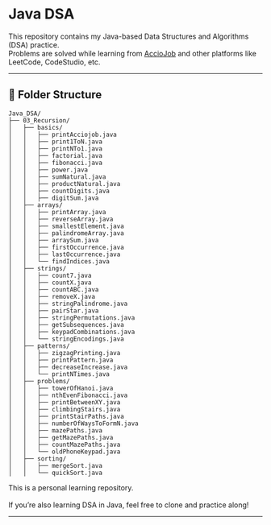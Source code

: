 # Java DSA

This repository contains my Java-based Data Structures and Algorithms (DSA) practice.  
Problems are solved while learning from [AccioJob](https://www.acciojob.com) and other platforms like LeetCode, CodeStudio, etc.

---

## 📁 Folder Structure

```
Java_DSA/
├── 03_Recursion/
│   ├── basics/
│   │   ├── printAcciojob.java
│   │   ├── print1ToN.java
│   │   ├── printNTo1.java
│   │   ├── factorial.java
│   │   ├── fibonacci.java
│   │   ├── power.java
│   │   ├── sumNatural.java
│   │   ├── productNatural.java
│   │   ├── countDigits.java
│   │   ├── digitSum.java
│   ├── arrays/
│   │   ├── printArray.java
│   │   ├── reverseArray.java
│   │   ├── smallestElement.java
│   │   ├── palindromeArray.java
│   │   ├── arraySum.java
│   │   ├── firstOccurrence.java
│   │   ├── lastOccurrence.java
│   │   └── findIndices.java
│   ├── strings/
│   │   ├── count7.java
│   │   ├── countX.java
│   │   ├── countABC.java
│   │   ├── removeX.java
│   │   ├── stringPalindrome.java
│   │   ├── pairStar.java
│   │   ├── stringPermutations.java
│   │   ├── getSubsequences.java
│   │   ├── keypadCombinations.java
│   │   └── stringEncodings.java
│   ├── patterns/
│   │   ├── zigzagPrinting.java
│   │   ├── printPattern.java
│   │   ├── decreaseIncrease.java
│   │   └── printNTimes.java
│   ├── problems/
│   │   ├── towerOfHanoi.java
│   │   ├── nthEvenFibonacci.java
│   │   ├── printBetweenXY.java
│   │   ├── climbingStairs.java
│   │   ├── printStairPaths.java
│   │   ├── numberOfWaysToFormN.java
│   │   ├── mazePaths.java
│   │   ├── getMazePaths.java
│   │   ├── countMazePaths.java
│   │   └── oldPhoneKeypad.java
│   ├── sorting/
│   │   ├── mergeSort.java
│   │   └── quickSort.java
```

This is a personal learning repository.  
<br>
If you’re also learning DSA in Java, feel free to clone and practice along!

---
